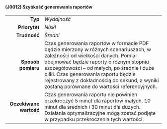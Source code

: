 #### (J0012) Szybkość generowania raportów

|                        |                                                                                                  |
| ---------------------: | :----------------------------------------------------------------------------------------------- |
|                **Typ** | *Wydajność*                                                                                      |
|          **Priorytet** | *Niski*                                                                                         |
|           **Trudność** | *Średni*                                                                                       |
|     **Sposób pomiaru** | Czas generowania raportów w formacie PDF będzie mierzony w różnych scenariuszach, w zależności od wielkości danych. Pomiar obejmować będzie raporty o różnym stopniu szczegółowości – od małych, po średnie i duże pliki. Czas generowania raportu będzie rejestrowany z dokładnością do sekund, a wyniki zostaną porównane do wartości referencyjnych.                                             |
| **Oczekiwane wartość** | Czas generowania raportu nie powinien przekroczyć 5 minut dla raportów małych, 10 minut dla średnich i 30 minut dla dużych. Działania optymalizacyjne mogą zostać podjęte w przypadku przekroczenia tych wartości.            |
